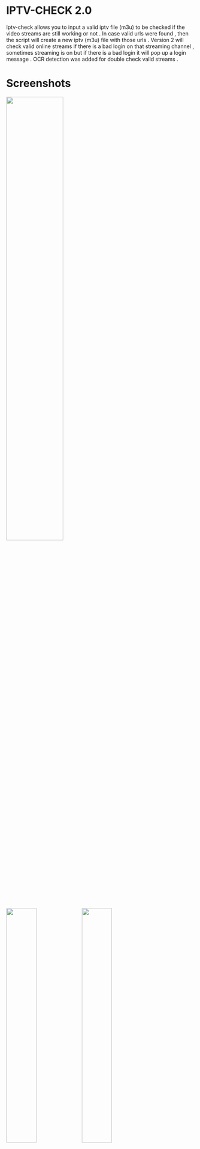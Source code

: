 # IPTV-CHECK 2.0

Iptv-check allows you to input a valid iptv file (m3u) to be checked if the video streams are still working or not .
In case valid urls were found , then the script will create a new iptv (m3u) file with those urls .
Version 2 will check valid online streams if there is a bad login on that streaming channel , sometimes streaming is on
but if there is a bad login it will pop up a login message . OCR detection was added for double check valid streams .

# Screenshots
<img src="https://i.postimg.cc/q7yQ6LTz/iptv.png" width="55%"></img>

<img src="https://s14.postimg.cc/grelrf6gx/icheck2.png" width="40%"></img><img src="https://s14.postimg.cc/we5v4szoh/CHECK_034.png" width="40%"></img>

# Requirements

- wget ffmpeg tesseract-ocr libtesseract-dev tesseract-ocr-eng

# Install Requirements

- apt install wget ffmpeg tesseract-ocr libtesseract-dev tesseract-ocr-eng

# Tool Instalation

- git clone https://github.com/peterpt/IPTV-CHECK.git && cd IPTV-CHECK && ./iptv-check

# Future implementations
 - on future implementations i will use ffmpeg to test streams witch is much more reliable than wget 
